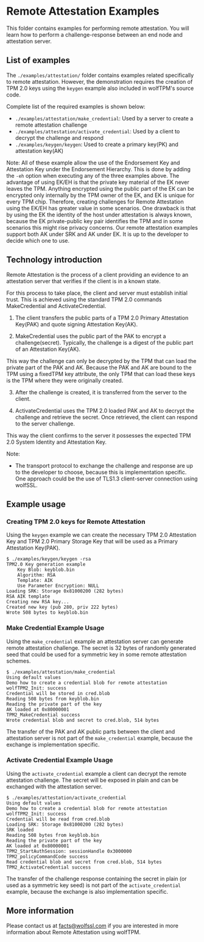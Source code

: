 # Remote Attestation Examples

This folder contains examples for performing remote attestation. You will learn how to perform a challenge-response between an end node and attestation server.

## List of examples

The `./examples/attestation/` folder contains examples related specifically to remote attestation. However, the demonstration requires the creation of TPM 2.0 keys using the `keygen` example also included in wolfTPM's source code.

Complete list of the required examples is shown below:

* `./examples/attestation/make_credential`: Used by a server to create a remote attestation challenge
* `./examples/attestation/activate_credential`: Used by a client to decrypt the challenge and respond
* `./examples/keygen/keygen`: Used to create a primary key(PK) and attestation key(AK)

Note: All of these example allow the use of the Endorsement Key and Attestation Key under the Endorsement Hierarchy. This is done by adding the `-eh` option when executing any of the three examples above. The advantage of using EK/EH is that the private key material of the EK never leaves the TPM. Anything encrypted using the public part of the EK can be encrypted only internally by the TPM owner of the EK, and EK is unique for every TPM chip. Therefore, creating challenges for Remote Attestation using the EK/EH has greater value in some scenarios. One drawback is that by using the EK the identity of the host under attestation is always known, because the EK private-public key pair identifies the TPM and in some scenarios this might rise privacy concerns. Our remote attestation examples support both AK under SRK and AK under EK. It is up to the developer to decide which one to use.

## Technology introduction

Remote Attestation is the process of a client providing an evidence to an attestation server that verifies if the client is in a known state.

For this process to take place, the client and server must establish initial trust. This is achieved using the standard TPM 2.0 commands MakeCredential and ActivateCredential.

1. The client transfers the public parts of a TPM 2.0 Primary Attestation Key(PAK) and quote signing Attestation Key(AK).

2. MakeCredential uses the public part of the PAK to encrypt a challenge(secret). Typically, the challenge is a digest of the public part of an Attestation Key(AK).

This way the challenge can only be decrypted by the TPM that can load the private part of the PAK and AK. Because the PAK and AK are bound to the TPM using a fixedTPM key attribute, the only TPM that can load these keys is the TPM where they were originally created.

3. After the challenge is created, it is transferred from the server to the client.

4. ActivateCredential uses the TPM 2.0 loaded PAK and AK to decrypt the challenge and retrieve the secret. Once retrieved, the client can respond to the server challenge.

This way the client confirms to the server it possesses the expected TPM 2.0 System Identity and Attestation Key.

Note:

* The transport protocol to exchange the challenge and response are up to the developer to choose, because this is implementation specific. One approach could be the use of TLS1.3 client-server connection using wolfSSL.

## Example usage

### Creating TPM 2.0 keys for Remote Attestation

Using the `keygen` example we can create the necessary TPM 2.0 Attestation Key and TPM 2.0 Primary Storage Key that will be used as a Primary Attestation Key(PAK).

```
$ ./examples/keygen/keygen -rsa
TPM2.0 Key generation example
	Key Blob: keyblob.bin
	Algorithm: RSA
	Template: AIK
	Use Parameter Encryption: NULL
Loading SRK: Storage 0x81000200 (282 bytes)
RSA AIK template
Creating new RSA key...
Created new key (pub 280, priv 222 bytes)
Wrote 508 bytes to keyblob.bin
```

### Make Credential Example Usage

Using the `make_credential` example an attestation server can generate remote attestation challenge. The secret is 32 bytes of randomly generated seed that could be used for a symmetric key in some remote attestation schemes.

```
$ ./examples/attestation/make_credential
Using default values
Demo how to create a credential blob for remote attestation
wolfTPM2_Init: success
Credential will be stored in cred.blob
Reading 508 bytes from keyblob.bin
Reading the private part of the key
AK loaded at 0x80000001
TPM2_MakeCredential success
Wrote credential blob and secret to cred.blob, 514 bytes
```

The transfer of the PAK and AK public parts between the client and attestation server is not part of the `make_credential` example, because the exchange is implementation specific.

### Activate Credential Example Usage

Using the `activate_credential` example a client can decrypt the remote attestation challenge. The secret will be exposed in plain and can be exchanged with the attestation server.

```
$ ./examples/attestation/activate_credential
Using default values
Demo how to create a credential blob for remote attestation
wolfTPM2_Init: success
Credential will be read from cred.blob
Loading SRK: Storage 0x81000200 (282 bytes)
SRK loaded
Reading 508 bytes from keyblob.bin
Reading the private part of the key
AK loaded at 0x80000001
TPM2_StartAuthSession: sessionHandle 0x3000000
TPM2_policyCommandCode success
Read credential blob and secret from cred.blob, 514 bytes
TPM2_ActivateCredential success
```

The transfer of the challenge response containing the secret in plain (or used as a symmetric key seed) is not part of the `activate_credential` example, because the exchange is also implementation specific.

## More information

Please contact us at facts@wolfssl.com if you are interested in more information about Remote Attestation using wolfTPM.
